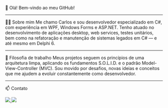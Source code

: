 👋 Olá! Bem-vindo ao meu GitHub!
<hr>
👨‍💻 Sobre mim
Me chamo Carlos e sou desenvolvedor especializado em C#, com experiência em WPF, Windows Forms e ASP.NET.
Tenho atuado no desenvolvimento de aplicações desktop, web services, testes unitários, bem como na refatoração e manutenção de sistemas legados em C# — e até mesmo em Delphi 6.

<br>
<hr>
🧠 Filosofia de trabalho
Meus projetos seguem os princípios de uma arquitetura limpa, aplicando os fundamentos S.O.L.I.D. e o padrão Model-View-Controller (MVC).
Sou movido por desafios, novas ideias e conceitos que me ajudem a evoluir constantemente como desenvolvedor.

<br>
<hr>

📫 Contato
<div> <a href="mailto:carloseduardomenegassi0@gmail.com" target="_blank"> <img loading="lazy" src="https://img.shields.io/badge/Gmail-D14836?style=for-the-badge&logo=gmail&logoColor=white"> </a> <a href="https://www.linkedin.com/in/carlosemenegassi/" target="_blank"> <img loading="lazy" src="https://img.shields.io/badge/-LinkedIn-%230077B5?style=for-the-badge&logo=linkedin&logoColor=white"> </a> </div>
